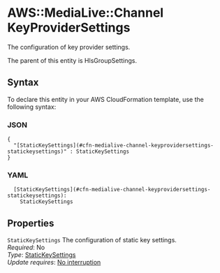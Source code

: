 # AWS::MediaLive::Channel KeyProviderSettings<a name="aws-properties-medialive-channel-keyprovidersettings"></a>

The configuration of key provider settings\.

The parent of this entity is HlsGroupSettings\.

## Syntax<a name="aws-properties-medialive-channel-keyprovidersettings-syntax"></a>

To declare this entity in your AWS CloudFormation template, use the following syntax:

### JSON<a name="aws-properties-medialive-channel-keyprovidersettings-syntax.json"></a>

```
{
  "[StaticKeySettings](#cfn-medialive-channel-keyprovidersettings-statickeysettings)" : StaticKeySettings
}
```

### YAML<a name="aws-properties-medialive-channel-keyprovidersettings-syntax.yaml"></a>

```
  [StaticKeySettings](#cfn-medialive-channel-keyprovidersettings-statickeysettings): 
    StaticKeySettings
```

## Properties<a name="aws-properties-medialive-channel-keyprovidersettings-properties"></a>

`StaticKeySettings`  <a name="cfn-medialive-channel-keyprovidersettings-statickeysettings"></a>
The configuration of static key settings\.  
*Required*: No  
*Type*: [StaticKeySettings](aws-properties-medialive-channel-statickeysettings.md)  
*Update requires*: [No interruption](https://docs.aws.amazon.com/AWSCloudFormation/latest/UserGuide/using-cfn-updating-stacks-update-behaviors.html#update-no-interrupt)